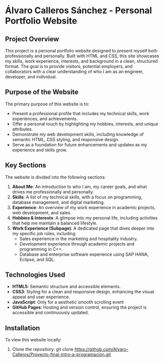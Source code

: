 # Álvaro Calleros Sánchez - Personal Portfolio Website

## Project Overview
This project is a personal portfolio website designed to present myself both professionally and personally. Built with HTML and CSS, this site showcases my skills, work experience, interests, and background in a clean, structured format. The goal is to provide visitors, potential employers, and collaborators with a clear understanding of who I am as an engineer, developer, and individual.

## Purpose of the Website
The primary purpose of this website is to:
- Present a professional profile that includes my technical skills, work experiences, and achievements.
- Offer a personal touch by highlighting my hobbies, interests, and unique attributes.
- Demonstrate my web development skills, including knowledge of semantic HTML, CSS styling, and responsive design.
- Serve as a foundation for future enhancements and updates as my experience and skills grow.

## Key Sections
The website is divided into the following sections:
1. **About Me**: An introduction to who I am, my career goals, and what drives me professionally and personally.
2. **Skills**: A list of my technical skills, with a focus on programming, database management, and digital marketing.
3. **Experience**: An overview of my work experience in academic projects, web development, and sales.
4. **Hobbies & Interests**: A glimpse into my personal life, including activities that help me maintain a balanced lifestyle.
5. **Work Experience (Subpage)**: A dedicated page that dives deeper into my specific job roles, including:
   - Sales experience in the marketing and hospitality industry.
   - Development experience through academic projects and programming in C++.
   - Database and enterprise software experience using SAP HANA, Eclipse, and SQL.

## Technologies Used
- **HTML5**: Semantic structure and accessible elements.
- **CSS3**: Styling for a clean and responsive design, enhancing the visual appeal and user experience.
- **JavaScript**: Only for a aesthetic smooth scrolling event
- **GitHub Pages**: Hosting and version control, ensuring the project is accessible and continuously updated.

## Installation
To view this website locally:
1. Clone the repository:
   git clone https://github.com/Alvaro-Calleros/Proyecto-final-intro-a-programacion.git

